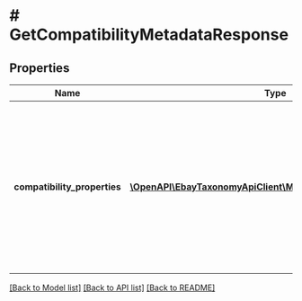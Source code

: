 # # GetCompatibilityMetadataResponse

## Properties

Name | Type | Description | Notes
------------ | ------------- | ------------- | -------------
**compatibility_properties** | [**\OpenAPI\EbayTaxonomyApiClient\Model\CompatibilityProperty[]**](CompatibilityProperty.md) | This container consists of an array of all compatible vehicle properties applicable to the specified eBay marketplace and eBay category ID. | [optional]

[[Back to Model list]](../../README.md#models) [[Back to API list]](../../README.md#endpoints) [[Back to README]](../../README.md)
